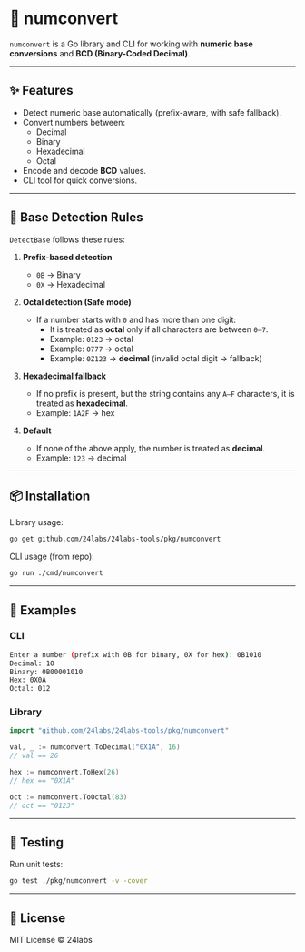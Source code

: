 # 🔢 numconvert

`numconvert` is a Go library and CLI for working with **numeric base conversions** and **BCD (Binary-Coded Decimal)**.

---

## ✨ Features
- Detect numeric base automatically (prefix-aware, with safe fallback).
- Convert numbers between:
  - Decimal
  - Binary
  - Hexadecimal
  - Octal
- Encode and decode **BCD** values.
- CLI tool for quick conversions.

---

## 🧮 Base Detection Rules

`DetectBase` follows these rules:

1. **Prefix-based detection**
   - `0B` → Binary  
   - `0X` → Hexadecimal  

2. **Octal detection (Safe mode)**  
   - If a number starts with `0` and has more than one digit:  
     - It is treated as **octal** only if all characters are between `0–7`.  
     - Example: `0123` → octal  
     - Example: `0777` → octal  
     - Example: `0Z123` → **decimal** (invalid octal digit → fallback)  

3. **Hexadecimal fallback**  
   - If no prefix is present, but the string contains any `A–F` characters, it is treated as **hexadecimal**.  
   - Example: `1A2F` → hex  

4. **Default**  
   - If none of the above apply, the number is treated as **decimal**.  
   - Example: `123` → decimal  

---

## 📦 Installation

Library usage:
```bash
go get github.com/24labs/24labs-tools/pkg/numconvert
```

CLI usage (from repo):
```bash
go run ./cmd/numconvert
```

---

## 🚀 Examples

### CLI
```bash
Enter a number (prefix with 0B for binary, 0X for hex): 0B1010
Decimal: 10
Binary: 0B00001010
Hex: 0X0A
Octal: 012
```

### Library
```go
import "github.com/24labs/24labs-tools/pkg/numconvert"

val, _ := numconvert.ToDecimal("0X1A", 16)
// val == 26

hex := numconvert.ToHex(26)
// hex == "0X1A"

oct := numconvert.ToOctal(83)
// oct == "0123"
```

---

## 🧪 Testing

Run unit tests:
```bash
go test ./pkg/numconvert -v -cover
```

---

## 📜 License
MIT License © 24labs
